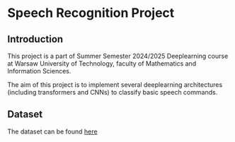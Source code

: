 # Speech Recognition Project

## Introduction

This project is a part of Summer Semester 2024/2025 Deeplearning course at Warsaw University of Technology, faculty of Mathematics and Information Sciences.

The aim of this project is to implement several deeplearning architectures (including transformers and CNNs) to classify basic speech commands.

## Dataset

The dataset can be found [here](https://www.kaggle.com/c/tensorflow-speech-recognition-challenge/discussion/46945?fbclid=IwZXh0bgNhZW0CMTEAAR5OByzx2ExdHvDP5ACWn8WsscWpd70PORfKu5J-D-SMwVmZCat6ja1ezkciBQ_aem_yMGkvJ5VDFUNLTSpOpnodw)



